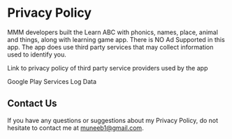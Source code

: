 <h1> Privacy Policy</h1>
MMM developers built the Learn ABC with phonics, names, place, animal and things, along with learning game app. There is NO Ad Supported in this app.
The app does use third party services that may collect information used to identify you.

Link to privacy policy of third party service providers used by the app

Google Play Services
Log Data
<h2>Contact Us</h2>

If you have any questions or suggestions about my Privacy Policy, do not hesitate to contact me at muneeb1@gmail.com.
